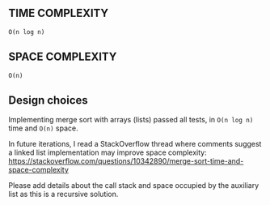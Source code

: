 ## TIME COMPLEXITY

`O(n log n)`

## SPACE COMPLEXITY 

`O(n)`

## Design choices

Implementing merge sort with arrays (lists) passed all tests, in `O(n log n)` time and `O(n)` space.

In future iterations, I read a StackOverflow thread where comments suggest a linked list implementation may improve space complexity: https://stackoverflow.com/questions/10342890/merge-sort-time-and-space-complexity




Please add details about the call stack and space occupied by the auxiliary list as this is a recursive solution.

